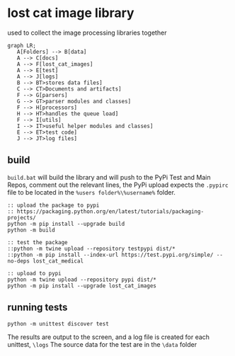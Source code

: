 # lost cat image library
used to collect the image processing libraries together

```mermaid
graph LR;
   A[Folders] --> B[data]
   A --> C[docs]
   A --> F[lost_cat_images]
   A --> E[test]
   A --> J[logs]
   B --> BT>stores data files]
   C --> CT>Documents and artifacts]
   F --> G[parsers]
   G --> GT>parser modules and classes]
   F --> H[processors]
   H --> HT>handles the queue load]
   F --> I[utils]
   I --> IT>useful helper modules and classes]
   E --> ET>test code]
   J --> JT>log files]
```

## build

`build.bat` will build the library and will push to the PyPi Test and Main Repos, comment out the relevant lines, the PyPi upload expects the `.pypirc` file to be located in the `%users folder%\%username%` folder.

```Batchfile
:: upload the package to pypi
:: https://packaging.python.org/en/latest/tutorials/packaging-projects/
python -m pip install --upgrade build
python -m build

:: test the package
::python -m twine upload --repository testpypi dist/*
::python -m pip install --index-url https://test.pypi.org/simple/ --no-deps lost_cat_medical

:: upload to pypi
python -m twine upload --repository pypi dist/*
python -m pip install --upgrade lost_cat_images
```

## running tests
`python -m unittest discover test`

The results are output to the screen, and a log file is created for each unittest, `\logs`
The source data for the test are in the `\data` folder
